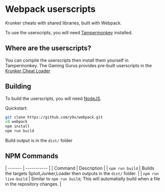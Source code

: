 # Webpack userscripts

Krunker cheats with shared libraries, built with Webpack.

To use the userscripts, you will need [Tampermonkey](https://www.tampermonkey.net/) installed.

## Where are the userscripts?

You can compile the userscripts then install them yourself in Tampermonkey. The Gaming Gurus provides pre-built userscripts in the [Krunker Cheat Loader](https://forum.sys32.dev/d/1-krunker-cheat-loader)

## Building

To build the userscripts, you will need [NodeJS](https://nodejs.org/en/download/).

Quickstart:

```sh
git clone https://github.com/y9x/webpack.git
cd webpack
npm install
npm run build
```

Build output is in the `dist/` folder

## NPM Commands

| ------- | ----------- |
| Command | Description |
| `npm run build` | Builds the targets Sploit,Junker,Loader then outputs in the `dist/` folder. |
| `npm run live-build` | Similar to `npm run build`; This will automatially build when a file in the repository changes. |